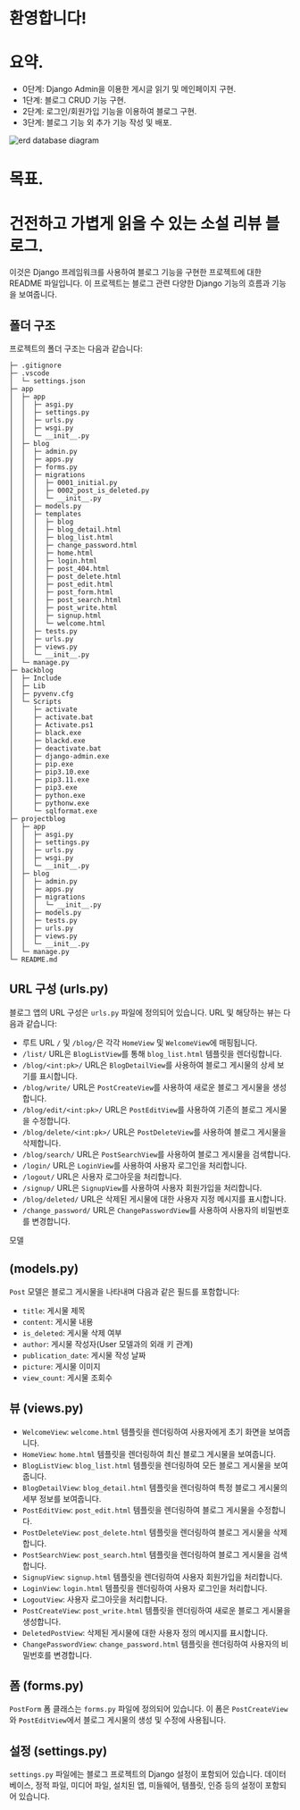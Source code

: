 # 환영합니다!

# 요약.
- 0단계: Django Admin을 이용한 게시글 읽기 및 메인페이지 구현.
- 1단계: 블로그 CRUD 기능 구현.
- 2단계: 로그인/회원가입 기능을 이용하여 블로그 구현.
- 3단계: 블로그 기능 외 추가 기능 작성 및 배포.

![erd database diagram](app/erd_graphviz.png)
# 목표.
건전하고 가볍게 읽을 수 있는 소설 리뷰 블로그.
================

이것은 Django 프레임워크를 사용하여 블로그 기능을 구현한 프로젝트에 대한 README 파일입니다. 이 프로젝트는 블로그 관련 다양한 Django 기능의 흐름과 기능을 보여줍니다.

폴더 구조
----------------

프로젝트의 폴더 구조는 다음과 같습니다:

```
├─ .gitignore
├─ .vscode
│  └─ settings.json
├─ app
│  ├─ app
│  │  ├─ asgi.py
│  │  ├─ settings.py
│  │  ├─ urls.py
│  │  ├─ wsgi.py
│  │  └─ __init__.py
│  ├─ blog
│  │  ├─ admin.py
│  │  ├─ apps.py
│  │  ├─ forms.py
│  │  ├─ migrations
│  │  │  ├─ 0001_initial.py
│  │  │  ├─ 0002_post_is_deleted.py
│  │  │  └─ __init__.py
│  │  ├─ models.py
│  │  ├─ templates
│  │  │  ├─ blog
│  │  │  ├─ blog_detail.html
│  │  │  ├─ blog_list.html
│  │  │  ├─ change_password.html
│  │  │  ├─ home.html
│  │  │  ├─ login.html
│  │  │  ├─ post_404.html
│  │  │  ├─ post_delete.html
│  │  │  ├─ post_edit.html
│  │  │  ├─ post_form.html
│  │  │  ├─ post_search.html
│  │  │  ├─ post_write.html
│  │  │  ├─ signup.html
│  │  │  └─ welcome.html
│  │  ├─ tests.py
│  │  ├─ urls.py
│  │  ├─ views.py
│  │  └─ __init__.py
│  └─ manage.py
├─ backblog
│  ├─ Include
│  ├─ Lib
│  ├─ pyvenv.cfg
│  └─ Scripts
│     ├─ activate
│     ├─ activate.bat
│     ├─ Activate.ps1
│     ├─ black.exe
│     ├─ blackd.exe
│     ├─ deactivate.bat
│     ├─ django-admin.exe
│     ├─ pip.exe
│     ├─ pip3.10.exe
│     ├─ pip3.11.exe
│     ├─ pip3.exe
│     ├─ python.exe
│     ├─ pythonw.exe
│     └─ sqlformat.exe
├─ projectblog
│  ├─ app
│  │  ├─ asgi.py
│  │  ├─ settings.py
│  │  ├─ urls.py
│  │  ├─ wsgi.py
│  │  └─ __init__.py
│  ├─ blog
│  │  ├─ admin.py
│  │  ├─ apps.py
│  │  ├─ migrations
│  │  │  └─ __init__.py
│  │  ├─ models.py
│  │  ├─ tests.py
│  │  ├─ urls.py
│  │  ├─ views.py
│  │  └─ __init__.py
│  └─ manage.py
└─ README.md
```

URL 구성 (urls.py)
---------------------------

블로그 앱의 URL 구성은 `urls.py` 파일에 정의되어 있습니다. URL 및 해당하는 뷰는 다음과 같습니다:

- 루트 URL `/` 및 `/blog/`은 각각 `HomeView` 및 `WelcomeView`에 매핑됩니다.
- `/list/` URL은 `BlogListView`를 통해 `blog_list.html` 템플릿을 렌더링합니다.
- `/blog/<int:pk>/` URL은 `BlogDetailView`를 사용하여 블로그 게시물의 상세 보기를 표시합니다.
- `/blog/write/` URL은 `PostCreateView`를 사용하여 새로운 블로그 게시물을 생성합니다.
- `/blog/edit/<int:pk>/` URL은 `PostEditView`를 사용하여 기존의 블로그 게시물을 수정합니다.
- `/blog/delete/<int:pk>/` URL은 `PostDeleteView`를 사용하여 블로그 게시물을 삭제합니다.
- `/blog/search/` URL은 `PostSearchView`를 사용하여 블로그 게시물을 검색합니다.
- `/login/` URL은 `LoginView`를 사용하여 사용자 로그인을 처리합니다.
- `/logout/` URL은 사용자 로그아웃을 처리합니다.
- `/signup/` URL은 `SignupView`를 사용하여 사용자 회원가입을 처리합니다.
- `/blog/deleted/` URL은 삭제된 게시물에 대한 사용자 지정 메시지를 표시합니다.
- `/change_password/` URL은 `ChangePasswordView`를 사용하여 사용자의 비밀번호를 변경합니다.

모델

 (models.py)
--------------------

`Post` 모델은 블로그 게시물을 나타내며 다음과 같은 필드를 포함합니다:

- `title`: 게시물 제목
- `content`: 게시물 내용
- `is_deleted`: 게시물 삭제 여부
- `author`: 게시물 작성자(User 모델과의 외래 키 관계)
- `publication_date`: 게시물 작성 날짜
- `picture`: 게시물 이미지
- `view_count`: 게시물 조회수

뷰 (views.py)
----------------

- `WelcomeView`: `welcome.html` 템플릿을 렌더링하여 사용자에게 초기 화면을 보여줍니다.
- `HomeView`: `home.html` 템플릿을 렌더링하여 최신 블로그 게시물을 보여줍니다.
- `BlogListView`: `blog_list.html` 템플릿을 렌더링하여 모든 블로그 게시물을 보여줍니다.
- `BlogDetailView`: `blog_detail.html` 템플릿을 렌더링하여 특정 블로그 게시물의 세부 정보를 보여줍니다.
- `PostEditView`: `post_edit.html` 템플릿을 렌더링하여 블로그 게시물을 수정합니다.
- `PostDeleteView`: `post_delete.html` 템플릿을 렌더링하여 블로그 게시물을 삭제합니다.
- `PostSearchView`: `post_search.html` 템플릿을 렌더링하여 블로그 게시물을 검색합니다.
- `SignupView`: `signup.html` 템플릿을 렌더링하여 사용자 회원가입을 처리합니다.
- `LoginView`: `login.html` 템플릿을 렌더링하여 사용자 로그인을 처리합니다.
- `LogoutView`: 사용자 로그아웃을 처리합니다.
- `PostCreateView`: `post_write.html` 템플릿을 렌더링하여 새로운 블로그 게시물을 생성합니다.
- `DeletedPostView`: 삭제된 게시물에 대한 사용자 정의 메시지를 표시합니다.
- `ChangePasswordView`: `change_password.html` 템플릿을 렌더링하여 사용자의 비밀번호를 변경합니다.

폼 (forms.py)
-----------------

`PostForm` 폼 클래스는 `forms.py` 파일에 정의되어 있습니다. 이 폼은 `PostCreateView`와 `PostEditView`에서 블로그 게시물의 생성 및 수정에 사용됩니다.

설정 (settings.py)
------------------------

`settings.py` 파일에는 블로그 프로젝트의 Django 설정이 포함되어 있습니다. 데이터베이스, 정적 파일, 미디어 파일, 설치된 앱, 미들웨어, 템플릿, 인증 등의 설정이 포함되어 있습니다.

